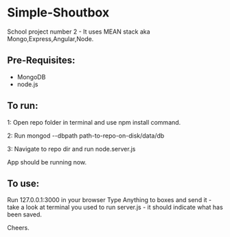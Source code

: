 # Simple-Shoutbox
School project number 2 - It uses MEAN stack aka Mongo,Express,Angular,Node.

## Pre-Requisites:

- MongoDB 
- node.js 

## To run:

1: Open repo folder in terminal and use npm install command.

2: Run mongod --dbpath path-to-repo-on-disk/data/db

3: Navigate to repo dir and run node.server.js

App should be running now.

## To use:

Run 127.0.0.1:3000 in your browser
Type Anything to boxes and send it - take a look at terminal you used to run server.js - it should indicate what has been saved.


Cheers.
